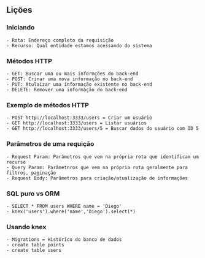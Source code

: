 ## Lições

### Iniciando
```
- Rota: Endereço completo da requisição
- Recurso: Qual entidade estamos acessando do sistema
```
### Métodos HTTP
```
- GET: Buscar uma ou mais informções do back-end
- POST: Crinar uma nova informação no back-end
- PUT: Atulaizar uma informação existente no back-end
- DELETE: Remover uma informação do back-end
```
### Exemplo de métodos HTTP
```
- POST http://localhost:3333/users = Criar um usuário
- GET http://localhost:3333/users = Listar usuários
- GET http://localhost:3333/users/5 = Buscar dados do usuário com ID 5
```
### Parâmetros de uma requição
```
- Request Param: Parâmetros que vem na própria rota que identificam um recurso
- Query Param: Parâmetnros que vem na própria rota geralmente para filtros, paginação
- Request Body: Parâmetros para criação/atualização de informações
```
### SQL puro vs ORM
```
- SELECT * FROM users WHERE name = 'Diego'
- knex('users').where('name','Diego').select(*)
```
### Usando knex
```
- Migrations = Histórico do banco de dados
- create table points
- create table users
```
